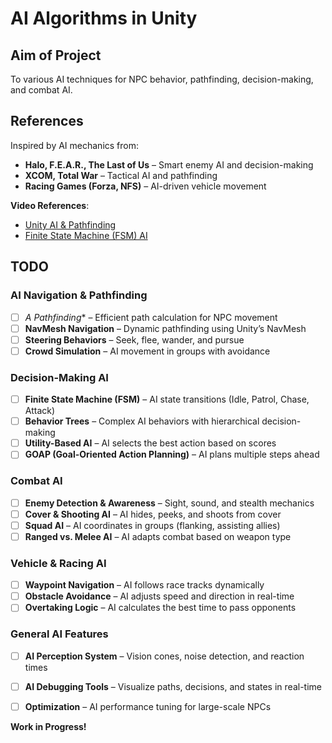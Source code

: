 # AI Algorithms in Unity  

## Aim of Project
To various AI techniques for NPC behavior, pathfinding, decision-making, and combat AI.  

## References  
Inspired by AI mechanics from:  
- **Halo, F.E.A.R., The Last of Us** – Smart enemy AI and decision-making  
- **XCOM, Total War** – Tactical AI and pathfinding  
- **Racing Games (Forza, NFS)** – AI-driven vehicle movement  

 **Video References**:  
- [Unity AI & Pathfinding](https://www.youtube.com/results?search_query=unity+ai+pathfinding)  
- [Finite State Machine (FSM) AI](https://www.youtube.com/watch?v=2R6eZsWlUuU)  

## TODO 
###  AI Navigation & Pathfinding  
- [ ] **A* Pathfinding** – Efficient path calculation for NPC movement  
- [ ] **NavMesh Navigation** – Dynamic pathfinding using Unity’s NavMesh  
- [ ] **Steering Behaviors** – Seek, flee, wander, and pursue  
- [ ] **Crowd Simulation** – AI movement in groups with avoidance  

### Decision-Making AI  
- [ ] **Finite State Machine (FSM)** – AI state transitions (Idle, Patrol, Chase, Attack)  
- [ ] **Behavior Trees** – Complex AI behaviors with hierarchical decision-making  
- [ ] **Utility-Based AI** – AI selects the best action based on scores  
- [ ] **GOAP (Goal-Oriented Action Planning)** – AI plans multiple steps ahead  

### Combat AI  
- [ ] **Enemy Detection & Awareness** – Sight, sound, and stealth mechanics  
- [ ] **Cover & Shooting AI** – AI hides, peeks, and shoots from cover  
- [ ] **Squad AI** – AI coordinates in groups (flanking, assisting allies)  
- [ ] **Ranged vs. Melee AI** – AI adapts combat based on weapon type  

### Vehicle & Racing AI  
- [ ] **Waypoint Navigation** – AI follows race tracks dynamically  
- [ ] **Obstacle Avoidance** – AI adjusts speed and direction in real-time  
- [ ] **Overtaking Logic** – AI calculates the best time to pass opponents  

### General AI Features  
- [ ] **AI Perception System** – Vision cones, noise detection, and reaction times  
- [ ] **AI Debugging Tools** – Visualize paths, decisions, and states in real-time  
- [ ] **Optimization** – AI performance tuning for large-scale NPCs  


 **Work in Progress!**
